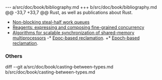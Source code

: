 --- a/src/doc/book/bibliography.md
+++ b/src/doc/book/bibliography.md
@@ -33,7 +33,7 @@ Rust, as well as publications about Rust.
 * [Non-blocking steal-half work queues](http://www.cs.bgu.ac.il/%7Ehendlerd/papers/p280-hendler.pdf)
 * [Reagents: expressing and composing fine-grained concurrency](http://www.mpi-sws.org/~turon/reagents.pdf)
 * [Algorithms for scalable synchronization of shared-memory multiprocessors](https://www.cs.rochester.edu/u/scott/papers/1991_TOCS_synch.pdf)
-* [Epoc-based reclamation](https://www.cl.cam.ac.uk/techreports/UCAM-CL-TR-579.pdf).
+* [Epoch-based reclamation](https://www.cl.cam.ac.uk/techreports/UCAM-CL-TR-579.pdf).
 
 ### Others
 
diff --git a/src/doc/book/casting-between-types.md b/src/doc/book/casting-between-types.md
